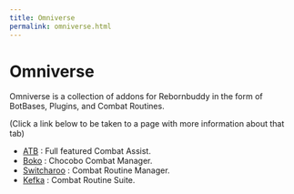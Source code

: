```yaml
---
title: Omniverse
permalink: omniverse.html
---
```


# Omniverse

Omniverse is a collection of addons for Rebornbuddy in the form of BotBases, Plugins, and Combat Routines. 

(Click a link below to be taken to a page with more information about that tab)

- [ATB](/omniverse/atb.html) : Full featured Combat Assist.
- [Boko](/omniverse/boko.html) : Chocobo Combat Manager.
- [Switcharoo](/omniverse/switcharoo.html) : Combat Routine Manager.
- [Kefka](/omniverse/kefka.html) : Combat Routine Suite.
